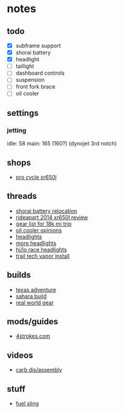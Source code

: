 # notes

## todo

- [x] subframe support
- [x] shorai battery
- [x] headlight
- [ ] taillight
- [ ] dashboard controls
- [ ] suspension
- [ ] front fork brace
- [ ] oil cooler

## settings

### jetting

idle: 58
main: 165 (160?) (dynojet 3rd notch)

## shops

- [pro cycle xr650l](http://www.procycle.us/bikepages/xr650l.html)

## threads

- [shorai battery relocation](http://www.thumpertalk.com/topic/863659-xr650l-shorai-battery-relocation/)
- [rideapart 2014 xr650l review](https://rideapart.com/articles/2014-honda-xr650l-review)
- [gear list for 18k mi trip](http://advrider.com/forums/showthread.php?p=17334295)
- [oil cooler opinions](http://www.advrider.com/forums/showthread.php?t=652313)
- [headlights](https://4strokes.com/forums/topic.asp?TOPIC_ID=28330)
- [more headlights](http://www.advrider.com/forums/showthread.php?t=249720)
- [hi/lo race headlights](http://www.thumpertalk.com/topic/634432-single-8-inch-race-light-with-hilow-beam/)
- [trail tech vapor install](http://advrider.com/index.php?threads/tt-vapor-install-instructions-for-a-xr650l.545100/)

## builds

- [texas adventure](http://www.texasadventure.net/bikes-and-gear/project-xr650l-adventure/)
- [sahara build](http://www.motorbikenomad.co.uk/blog/bike/)
- [real world gear](http://www.realworldgear.net/xr650l.html)

## mods/guides

- [4strokes.com](http://www.4strokes.com/technical/honda/)

## videos

- [carb dis/assembly](https://www.youtube.com/watch?v=WOO8puMGiqM)

## stuff

- [fuel sling](http://www.winterco.us/product/fuel-bottle-sling)
